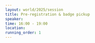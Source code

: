 ```yaml
---
layout: world/2025/session
title: Pre-registration & badge pickup
speaker:
time: 16:00 - 19:00
location:
running_order: 1
---
```

